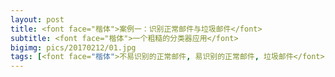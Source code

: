 ```yaml
---
layout: post
title: <font face="楷体">案例一：识别正常邮件与垃圾邮件</font>
subtitle: <font face="楷体">一个粗糙的分类器应用</font>
bigimg: pics/20170212/01.jpg
tags: [<font face="楷体">不易识别的正常邮件, 易识别的正常邮件, 垃圾邮件</font>]
---
```

